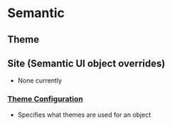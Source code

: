 # Semantic
## Theme
## Site (Semantic UI object overrides)
- None currently

### [Theme Configuration](theme.config)
- Specifies what themes are used for an object
